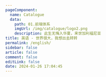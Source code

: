 ```yaml
---
pageComponent: 
  name: Catalogue
  data: 
    path: 01.前端体系
    imgUrl: /img/catalogue/logo2.png
    description: 此生无悔入华夏，来世加利福尼亚
title: 英语 - 世界很大，我想出去转转 
permalink: /english/
sidebar: false
article: false
comment: false
editLink: false
date: 2024-01-26 17:04:45
---
```

